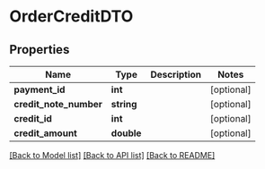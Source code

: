 # OrderCreditDTO

## Properties
Name | Type | Description | Notes
------------ | ------------- | ------------- | -------------
**payment_id** | **int** |  | [optional] 
**credit_note_number** | **string** |  | [optional] 
**credit_id** | **int** |  | [optional] 
**credit_amount** | **double** |  | [optional] 

[[Back to Model list]](../README.md#documentation-for-models) [[Back to API list]](../README.md#documentation-for-api-endpoints) [[Back to README]](../README.md)


